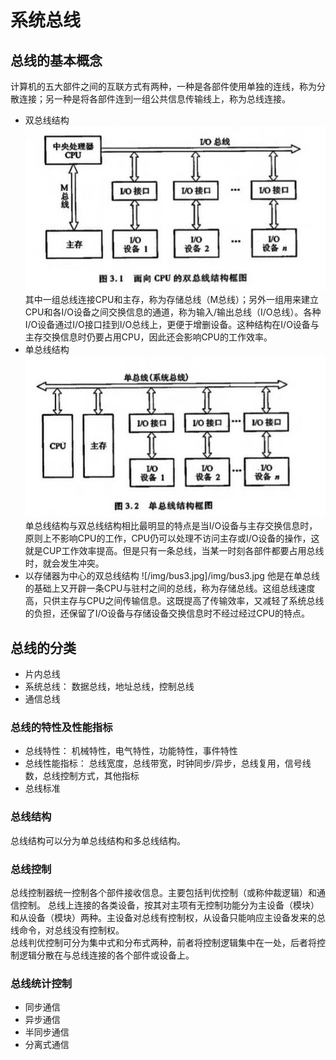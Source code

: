 # 系统总线
## 总线的基本概念
计算机的五大部件之间的互联方式有两种，一种是各部件使用单独的连线，称为分散连接；另一种是将各部件连到一组公共信息传输线上，称为总线连接。
- 双总线结构
![/img/bus1.jpg](/img/bus1.jpg)
其中一组总线连接CPU和主存，称为存储总线（M总线）；另外一组用来建立CPU和各I/O设备之间交换信息的通道，称为输入/输出总线（I/O总线）。各种I/O设备通过I/O接口挂到I/O总线上，更便于增删设备。这种结构在I/O设备与主存交换信息时仍要占用CPU，因此还会影响CPU的工作效率。
- 单总线结构
![/img/bus2.jpg](/img/bus2.jpg)
单总线结构与双总线结构相比最明显的特点是当I/O设备与主存交换信息时，原则上不影响CPU的工作，CPU仍可以处理不访问主存或I/O设备的操作，这就是CUP工作效率提高。但是只有一条总线，当某一时刻各部件都要占用总线时，就会发生冲突。
- 以存储器为中心的双总线结构
![/img/bus3.jpg]/img/bus3.jpg
他是在单总线的基础上又开辟一条CPU与驻村之间的总线，称为存储总线。这组总线速度高，只供主存与CPU之间传输信息。这既提高了传输效率，又减轻了系统总线的负担，还保留了I/O设备与存储设备交换信息时不经过经过CPU的特点。

## 总线的分类
- 片内总线
- 系统总线： 数据总线，地址总线，控制总线
- 通信总线

### 总线的特性及性能指标
- 总线特性： 机械特性，电气特性，功能特性，事件特性
- 总线性能指标： 总线宽度，总线带宽，时钟同步/异步，总线复用，信号线数，总线控制方式，其他指标
- 总线标准

### 总线结构
总线结构可以分为单总线结构和多总线结构。

### 总线控制
总线控制器统一控制各个部件接收信息。主要包括判优控制（或称仲裁逻辑）和通信控制。
总线上连接的各类设备，按其对主项有无控制功能分为主设备（模块）和从设备（模块）两种。主设备对总线有控制权，从设备只能响应主设备发来的总线命令，对总线没有控制权。    
总线判优控制可分为集中式和分布式两种，前者将控制逻辑集中在一处，后者将控制逻辑分散在与总线连接的各个部件或设备上。

### 总线统计控制
- 同步通信
- 异步通信
- 半同步通信
- 分离式通信

